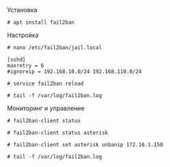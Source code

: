 Установка

```
# apt install fail2ban
```

Настройка
```
# nano /etc/fail2ban/jail.local
```
```
[sshd]
maxretry = 6
#ignoreip = 192.168.10.0/24 192.168.110.0/24
```
```
# service fail2ban reload
```
```
# tail -f /var/log/fail2ban.log
```
Мониторинг и управление
```
# fail2ban-client status

# fail2ban-client status asterisk

# fail2ban-client set asterisk unbanip 172.16.1.150

# tail -f /var/log/fail2ban.log
```
